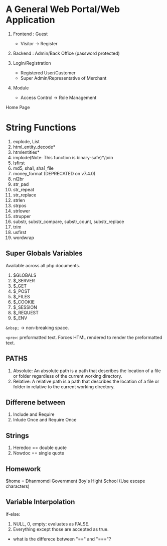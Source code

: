 # A General Web Portal/Web Application

1. Frontend : Guest

   * Visitor -> Register
2. Backend : Admin/Back Office (password protected)
3. Login/Registration

   * Registered User/Customer
   * Super Admin/Representative of Merchant
4. Module

   * Access Control -> Role Management

Home Page

# String Functions

1. explode, List
2. html_entity_decode*
3. htmlentities*
4. implode(Note: This function is binary-safe)*/join
5. lsfirst
6. md5, sha1, sha1_file
7. money_format (DEPRECATED on v7.4.0)
8. nl2br
9. str_pad
10. str_repeat
11. str_replace
12. strlen
13. strpos
14. strlower
15. strupper
16. substr, substr_compare, substr_count, substr_replace
17. trim
18. usfirst
19. wordwrap

## Super Globals Variables

Available across all php documents.

1. $GLOBALS
2. $_SERVER
3. $_GET
4. $_POST
5. $_FILES
6. $_COOKIE
7. $_SESSION
8. $_REQUEST
9. $_ENV

`&nbsp;` -> non-breaking space.

`<pre>`: preformatted text. Forces HTML rendered to render the preformatted text.

## PATHS

1. Absolute: An absolute path is a path that describes the location of a file or folder regardless of the current working directory.
2. Relative: A relative path is a path that describes the location of a file or folder in relative to the current working directory.

## Differene between

1. Include and Require
2. Inlude Once and Require Once

## Strings

1. Heredoc == double quote
2. Nowdoc == single quote

## Homework

$home = Dhanmomdi Government Boy's Hight School (Use escape characters)

## Variable Interpolation

if-else:

1. NULL, 0, empty: evaluates as FALSE.
2. Everything except those are accepted as true.

* what is the differece between "==" and "==="?
